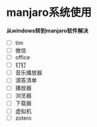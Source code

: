 # manjaro系统使用

**从windows转到manjaro软件解决**

- [ ] tim
- [ ] 微信
- [ ] office
- [ ] 钉钉
- [ ] 音乐播放器
- [ ] 滴答清单
- [ ] 播放器
- [ ] 浏览器
- [ ] 下载器
- [ ] 虚拟机
- [ ] zotero